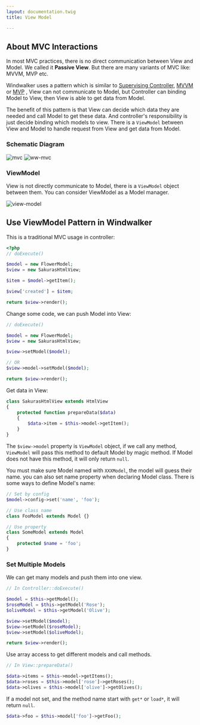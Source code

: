 ```yaml
---
layout: documentation.twig
title: View Model

---
```


## About MVC Interactions

In most MVC practices, there is no direct communication between View and Model. We called it **Passive View**. But there are many 
variants of MVC like: MVVM, MVP etc. 

Windwalker uses a pattern which is similar to [Supervising Controller](http://goo.gl/p6Rjwl), [MVVM](http://goo.gl/LJPG) or [MVP](http://goo.gl/y3VzE)
, View can not communicate to Model, but Controller can binding Model to View, then View is able to get data from Model.

The benefit of this pattern is that View can decide which data they are needed and call Model to get these data.
 And controller's responsibility is just decide binding which models to view. There is a `ViewModel` between View and Model 
 to handle request from View and get data from Model.

### Schematic Diagram

![mvc](https://cloud.githubusercontent.com/assets/1639206/5587060/82d753f6-911b-11e4-85b8-3ccd08599c95.jpg) ![ww-mvc](https://cloud.githubusercontent.com/assets/1639206/5591914/9ddd2b42-91d6-11e4-9a6a-81fb427f4a54.jpg)

### ViewModel

View is not directly communicate to Model, there is a `ViewModel` object between them. You can consider ViewModel 
as a Model manager. 

![view-model](https://cloud.githubusercontent.com/assets/1639206/5587061/82da36ac-911b-11e4-9da8-772dcd40e9b6.jpg)

## Use ViewModel Pattern in Windwalker

This is a traditional MVC usage in controller:

``` php
<?php
// doExecute()

$model = new FlowerModel;
$view = new SakurasHtmlView;

$item = $model->getItem();

$view['created'] = $item;

return $view->render();
```

Change some code, we can push Model into View:

``` php
// doExecute()

$model = new FlowerModel;
$view = new SakurasHtmlView;

$view->setModel($model);

// OR
$view->model->setModel($model);

return $view->render();
```

Get data in View:

``` php
class SakurasHtmlView extends HtmlView
{
	protected function prepareData($data)
	{
		$data->item = $this->model->getItem();
	}
}
```

The `$view->model` property is `ViewModel` object, if we call any method, `ViewModel` will pass this method to default Model by magic method.
If Model does not have this method, it will only return `null`.

You must make sure Model named with `XXXModel`, the model will guess their name. you can also set name property when declaring Model class. 
There is some ways to define Model's name:

``` php
// Set by config
$model->config->set('name', 'foo');

// Use class name
class FooModel extends Model {}

// Use property
class SomeModel extends Model
{
	protected $name = 'foo';
}
```

### Set Multiple Models

We can get many models and push them into one view.

``` php
// In Controller::doExecute()

$model = $this->getModel();
$roseModel = $this->getModel('Rose');
$oliveModel = $this->getModel('Olive');

$view->setModel($model);
$view->setModel($roseModel);
$view->setModel($oliveModel);

return $view->render();
```

Use array access to get different models and call methods.

``` php
// In View::prepareData()

$data->items = $this->model->getItems();
$data->roses = $this->model['rose']->getRoses();
$data->olives = $this->model['olive']->getOlives();
```

If a model not set, and the method name start with `get*` or `load*`, it will return `null`.

``` php
$data->foo = $this->model['foo']->getFoo();
```


